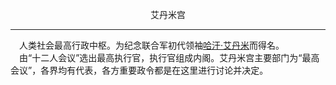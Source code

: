 <p align="center">艾丹米宫</p>

****

&emsp;人类社会最高行政中枢。为纪念联合军初代领袖[哈汗·艾丹米](Admino.md)而得名。  
&emsp;由“十二人会议”选出最高执行官，执行官组成内阁。艾丹米宫主要部门为“最高会议”，各界均有代表，各方重要政令都是在这里进行讨论并决定。